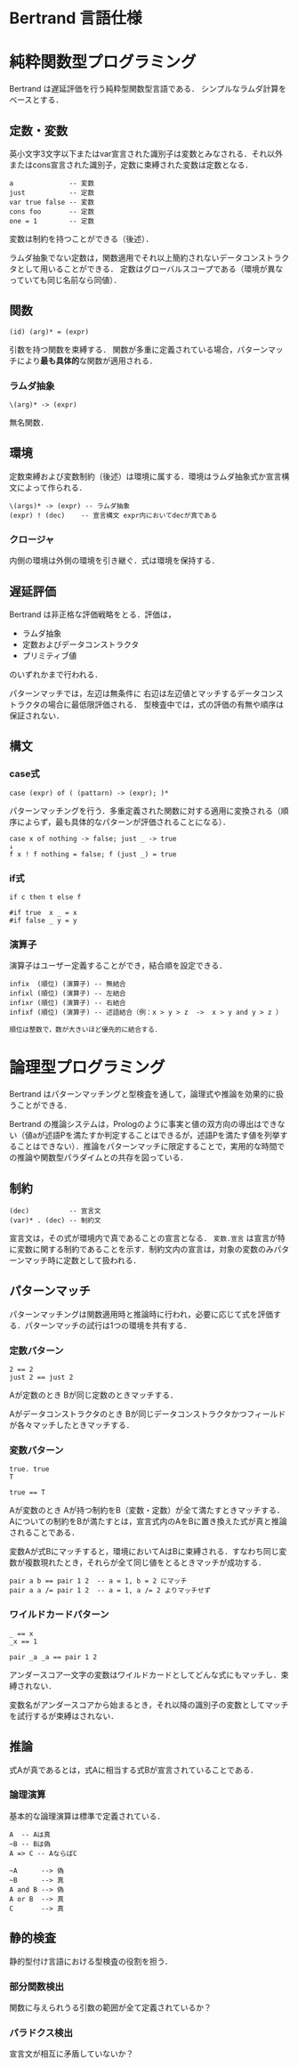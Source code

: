 # Bertrand 言語仕様

# 純粋関数型プログラミング

Bertrand は遅延評価を行う純粋型関数型言語である．
シンプルなラムダ計算をベースとする．


## 定数・変数

英小文字3文字以下またはvar宣言された識別子は変数とみなされる．それ以外またはcons宣言された識別子，定数に束縛された変数は定数となる．

    a              -- 変数
    just           -- 定数
    var true false -- 変数
    cons foo       -- 定数
    one = 1        -- 定数

変数は制約を持つことができる（後述）．

ラムダ抽象でない定数は，関数適用でそれ以上簡約されないデータコンストラクタとして用いることができる．
定数はグローバルスコープである（環境が異なっていても同じ名前なら同値）．


## 関数

    (id) (arg)* = (expr)

引数を持つ関数を束縛する．
関数が多重に定義されている場合，パターンマッチにより**最も具体的**な関数が適用される．

### ラムダ抽象

    \(arg)* -> (expr)

無名関数．

## 環境

定数束縛および変数制約（後述）は環境に属する．環境はラムダ抽象式か宣言構文によって作られる．

    \(args)* -> (expr) -- ラムダ抽象
    (expr) ! (dec)    -- 宣言構文 expr内においてdecが真である


### クロージャ

内側の環境は外側の環境を引き継ぐ．式は環境を保持する．


## 遅延評価

Bertrand は非正格な評価戦略をとる．評価は，

- ラムダ抽象
- 定数およびデータコンストラクタ
- プリミティブ値

のいずれかまで行われる．

パターンマッチでは，左辺は無条件に 右辺は左辺値とマッチするデータコンストラクタの場合に最低限評価される．
型検査中では，式の評価の有無や順序は保証されない．

## 構文

### case式

    case (expr) of ( (pattarn) -> (expr); )*

パターンマッチングを行う．多重定義された関数に対する適用に変換される（順序によらず，最も具体的なパターンが評価されることになる）．

    case x of nothing -> false; just _ -> true
    ↓
    f x ! f nothing = false; f (just _) = true

### if式

    if c then t else f

    #if true  x _ = x
    #if false _ y = y

### 演算子

演算子はユーザー定義することができ，結合順を設定できる．

    infix  (順位) (演算子) -- 無結合
    infixl (順位) (演算子) -- 左結合
    infixr (順位) (演算子) -- 右結合
    infixf (順位) (演算子) -- 述語結合（例：x > y > z  ->  x > y and y > z ）

    順位は整数で，数が大きいほど優先的に結合する．

# 論理型プログラミング

Bertrand はパターンマッチングと型検査を通して，論理式や推論を効果的に扱うことができる．

Bertrand の推論システムは，Prologのように事実と値の双方向の導出はできない（値aが述語Pを満たすか判定することはできるが，述語Pを満たす値を列挙することはできない）．推論をパターンマッチに限定することで，実用的な時間での推論や関数型パラダイムとの共存を図っている．

## 制約

    (dec)          -- 宣言文
    (var)* . (dec) -- 制約文

宣言文は，その式が環境内で真であることの宣言となる．
`変数.宣言` は宣言が特に変数に関する制約であることを示す．制約文内の宣言は，対象の変数のみパターンマッチ時に定数として扱われる．


## パターンマッチ

パターンマッチングは関数適用時と推論時に行われ，必要に応じて式を評価する．パターンマッチの試行は1つの環境を共有する．

### 定数パターン

    2 == 2
    just 2 == just 2

Aが定数のとき Bが同じ定数のときマッチする．

Aがデータコンストラクタのとき Bが同じデータコンストラクタかつフィールドが各々マッチしたときマッチする．


### 変数パターン

    true. true
    T

    true == T

Aが変数のとき Aが持つ制約をB（変数・定数）が全て満たすときマッチする．
Aについての制約をBが満たすとは，宣言式内のAをBに置き換えた式が真と推論されることである．

変数Aが式Bにマッチすると，環境においてAはBに束縛される．すなわち同じ変数が複数現れたとき，それらが全て同じ値をとるときマッチが成功する．

    pair a b == pair 1 2  -- a = 1, b = 2 にマッチ
    pair a a /= pair 1 2  -- a = 1, a /= 2 よりマッチせず


### ワイルドカードパターン

    _ == x
    _x == 1

    pair _a _a == pair 1 2

アンダースコア一文字の変数はワイルドカードとしてどんな式にもマッチし．束縛されない．

変数名がアンダースコアから始まるとき，それ以降の識別子の変数としてマッチを試行するが束縛はされない．


## 推論

式Aが真であるとは，式Aに相当する式Bが宣言されていることである．

### 論理演算

基本的な論理演算は標準で定義されている．

    A  -- Aは真
    ~B -- Bは偽
    A => C -- AならばC

    ~A      --> 偽
    ~B      --> 真
    A and B --> 偽
    A or B  --> 真
    C       --> 真


## 静的検査

静的型付け言語における型検査の役割を担う．

### 部分関数検出

関数に与えられうる引数の範囲が全て定義されているか？


### パラドクス検出

宣言文が相互に矛盾していないか？
